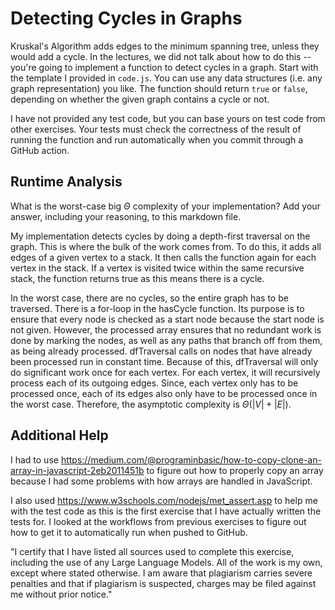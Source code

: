 # Detecting Cycles in Graphs

Kruskal's Algorithm adds edges to the minimum spanning tree, unless they would
add a cycle. In the lectures, we did not talk about how to do this -- you're
going to implement a function to detect cycles in a graph. Start with the
template I provided in `code.js`. You can use any data structures (i.e. any
graph representation) you like. The function should return `true` or `false`,
depending on whether the given graph contains a cycle or not.

I have not provided any test code, but you can base yours on test code from
other exercises. Your tests must check the correctness of the result of running
the function and run automatically when you commit through a GitHub action.

## Runtime Analysis

What is the worst-case big $\Theta$ complexity of your implementation? Add your
answer, including your reasoning, to this markdown file.

My implementation detects cycles by doing a depth-first traversal on the graph. This
is where the bulk of the work comes from. To do this, it adds all edges of a given vertex
to a stack. It then calls the function again for each vertex in the stack. If a vertex is 
visited twice within the same recursive stack, the function returns true as this means there is
a cycle. 

In the worst case, there are no cycles, so the entire graph has to be traversed. There is 
a for-loop in the hasCycle function. Its purpose is to ensure that every node is checked as 
a start node because the start node is not given. However, the processed array ensures that no 
redundant work is done by marking the nodes, as well as any paths that branch off from them, 
as being already processed. dfTraversal calls on nodes that have already been processed run 
in constant time. Because of this, dfTraversal will only do significant work once for each 
vertex. For each vertex, it will recursively process each of its outgoing edges. Since, each
vertex only has to be processed once, each of its edges also only have to be processed once in
the worst case. Therefore, the asymptotic complexity is $\Theta(|V| + |E|)$. 

## Additional Help

I had to use https://medium.com/@programinbasic/how-to-copy-clone-an-array-in-javascript-2eb2011451b
to figure out how to properly copy an array because I had some problems with how arrays are handled 
in JavaScript.

I also used https://www.w3schools.com/nodejs/met_assert.asp to help me with the test code as 
this is the first exercise that I have actually written the tests for. I looked at the workflows
from previous exercises to figure out how to get it to automatically run when pushed to GitHub. 

"I certify that I have listed all sources used to complete this exercise, 
including the use of any Large Language Models. All of the work is my own, 
except where stated otherwise. I am aware that plagiarism carries severe 
penalties and that if plagiarism is suspected, charges may be filed against 
me without prior notice."

